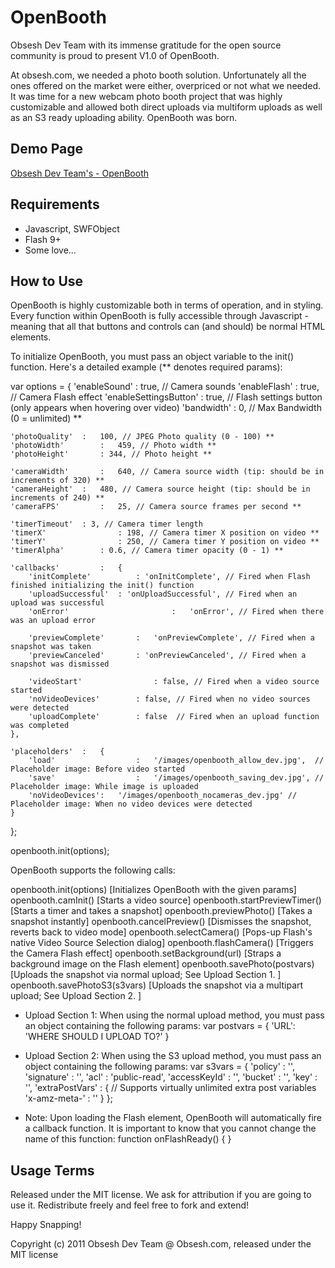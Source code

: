 OpenBooth
=========

Obsesh Dev Team with its immense gratitude for the open source community is proud to present V1.0 of OpenBooth.

At obsesh.com, we needed a photo booth solution. Unfortunately all the ones offered on the market were either, overpriced or not what we needed.
It was time for a new webcam photo booth project that was highly customizable and allowed both direct uploads via multiform uploads as well as an S3 ready uploading ability.   OpenBooth was born.

Demo Page
---------

[Obsesh Dev Team's - OpenBooth](http://www.obsesh.com/openbooth/openbooth.html)


Requirements
------------
* Javascript, SWFObject
* Flash 9+
* Some love...


How to Use
-----------
OpenBooth is highly customizable both in terms of operation, and in styling. Every function within OpenBooth is fully accessible through Javascript - meaning that all that buttons and controls can (and should) be normal HTML elements. 

To initialize OpenBooth, you must pass an object variable to the init() function. Here's a detailed example (** denotes required params):

var options = {
	'enableSound'						: true, // Camera sounds
	'enableFlash'						: true, // Camera Flash effect
	'enableSettingsButton'	: true, // Flash settings button (only appears when hovering over video)
	'bandwidth'							:	0, // Max Bandwidth (0 = unlimited) **

	'photoQuality'	:	100, // JPEG Photo quality (0 - 100) **
	'photoWidth'		:	459, // Photo width **
	'photoHeight'		: 344, // Photo height **
	
	'cameraWidth'		:	640, // Camera source width (tip: should be in increments of 320) **
	'cameraHeight'	:	480, // Camera source height (tip: should be in increments of 240) **
	'cameraFPS'			:	25, // Camera source frames per second **
	
	'timerTimeout'	: 3, // Camera timer length
	'timerX'				: 198, // Camera timer X position on video **
	'timerY'				: 250, // Camera timer Y position on video **
	'timerAlpha'		: 0.6, // Camera timer opacity (0 - 1) **

	'callbacks'			:	{
		'initComplete'			: 'onInitComplete', // Fired when Flash finished initializing the init() function
		'uploadSuccessful'	: 'onUploadSuccessful', // Fired when an upload was successful
		'onError'						:	'onError', // Fired when there was an upload error

		'previewComplete'		:	'onPreviewComplete', // Fired when a snapshot was taken
		'previewCanceled'		: 'onPreviewCanceled', // Fired when a snapshot was dismissed

		'videoStart'				: false, // Fired when a video source started
		'noVideoDevices'		: false, // Fired when no video sources were detected
		'uploadComplete'		: false  // Fired when an upload function was completed
	},

	'placeholders'	:	{
		'load'					:	'/images/openbooth_allow_dev.jpg',  // Placeholder image: Before video started
		'save'					:	'/images/openbooth_saving_dev.jpg', // Placeholder image: While image is uploaded
		'noVideoDevices':	'/images/openbooth_nocameras_dev.jpg' // Placeholder image: When no video devices were detected
	}
};

openbooth.init(options);

OpenBooth supports the following calls:

openbooth.init(options) [Initializes OpenBooth with the given params]
openbooth.camInit() [Starts a video source]
openbooth.startPreviewTimer() [Starts a timer and takes a snapshot]
openbooth.previewPhoto() [Takes a snapshot instantly]
openbooth.cancelPreview() [Dismisses the snapshot, reverts back to video mode]
openbooth.selectCamera() [Pops-up Flash's native Video Source Selection dialog]
openbooth.flashCamera() [Triggers the Camera Flash effect]
openbooth.setBackground(url) [Straps a background image on the Flash element]
openbooth.savePhoto(postvars) [Uploads the snapshot via normal upload; See Upload Section 1. ]
openbooth.savePhotoS3(s3vars) [Uploads the snapshot via a multipart upload; See Upload Section 2. ]


* Upload Section 1: When using the normal upload method, you must pass an object containing the following params:
var postvars = {
	'URL':	'WHERE SHOULD I UPLOAD TO?'
}

* Upload Section 2: When using the S3 upload method, you must pass an object containing the following params:
var s3vars = {
	'policy'				:	'',
	'signature'			: '',
	'acl'						: 'public-read',
	'accessKeyId'		:	'',
	'bucket'				:	'',
	'key'						:	'',
	'extraPostVars'	: { // Supports virtually unlimited extra post variables
		'x-amz-meta-'	:	''
	}
};

* Note: Upon loading the Flash element, OpenBooth will automatically fire a callback function. It is important to know that you cannot change the name of this function: function onFlashReady() { }

Usage Terms
-----------
Released under the MIT license.  We ask for attribution if you are going to use it.  Redistribute freely and feel free to fork and extend!



Happy Snapping!


Copyright (c) 2011 Obsesh Dev Team @ Obsesh.com, released under the MIT license